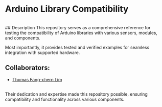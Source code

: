 # Arduino Library Compatibility
</br>
## Description
This repository serves as a comprehensive reference for testing the compatibility of Arduino libraries with various sensors, modules, and components.

Most importantly, it provides tested and verified examples for seamless integration with supported hardware.

## Collaborators:
- [Thomas Fang-chern Lim](www.linkedin.com/in/limfangchern)
<br>
Their dedication and expertise made this repository possible, ensuring compatibility and functionality across various components.
